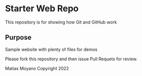 # Starter Web Repo

This repository is for showing how Git and GitHub work

## Purpose

Sample website with plenty of files for demos

Please fork this repository and then issue Pull Requets for review.

Matias Moyano Copyright 2022